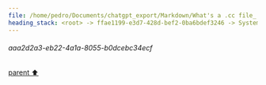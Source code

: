 ```yaml
---
file: /home/pedro/Documents/chatgpt_export/Markdown/What's a .cc file_.md
heading_stack: <root> -> ffae1199-e3d7-428d-bef2-0ba6bdef3246 -> System -> 7fc83a87-2a74-4a2a-b7b7-70ee3febc9b6 -> System -> aaa2d2a3-eb22-4a1a-8055-b0dcebc34ecf
---
```

###### aaa2d2a3-eb22-4a1a-8055-b0dcebc34ecf
[parent ⬆️](#7fc83a87-2a74-4a2a-b7b7-70ee3febc9b6)
